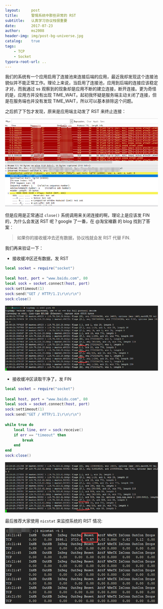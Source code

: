 ```yaml
---
layout:     post
title:      警惕系统中那些异常的 RST
subtitle:   认真学习协议栈很重要
date:       2017-07-23
author:     ms2008
header-img: img/post-bg-universe.jpg
catalog:    true
tags:
    - TCP
    - Socket
typora-root-url: ..
---
```


我们的系统有一个应用启用了连接池来连接后端的应用，最近我却发现这个连接池貌似并不能正常工作。理论上来说，当启用了连接池，应用到后端的连接应该稳定才对，而我通过 ss 观察到的现象却是应用不断的建立连接，断开连接。更为奇怪的是，应用方并没有出现 TIME_WAIT。起初我怀疑是服务端主动关闭了连接，但是在服务端也并没有发现 TIME_WAIT，所以可以基本排除这个问题。

之后抓了下包才发现，原来是应用端主动发了 RST 来终止连接：

![](/img/in-post/RST.png)

但是应用是正常通过 `close()` 系统调用来关闭连接的啊，理论上是应该发 FIN 的，为什么会发送 RST 呢？google 了一番，在 @淘宝褚霸 的 blog 找到了答案：

> 如果你的接收缓冲去还有数据，协议栈就会发 RST 代替 FIN.

我们再来验证一下：

- 接收缓冲区还有数据，发 RST

```lua
local socket = require("socket")

local host, port = "www.baidu.com", 80
local sock = socket.connect(host, port)
sock:settimeout(1)
sock:send("GET / HTTP/1.1\r\n\r\n")
sock:close()
```

![](/img/in-post/RST-1.png)

- 接收缓冲区读取干净了，发 FIN

```lua
local socket = require("socket")

local host, port = "www.baidu.com", 80
local sock = socket.connect(host, port)
sock:settimeout(1)
sock:send("GET / HTTP/1.1\r\n\r\n")

while true do
    local line, err = sock:receive()
    if err == "timeout" then
        break
    end
end
sock:close()
```

![](/img/in-post/RST-2.png)

最后推荐大家使用 `nicstat` 来监控系统的 RST 情况:

![](/img/in-post/RST-3.png)
